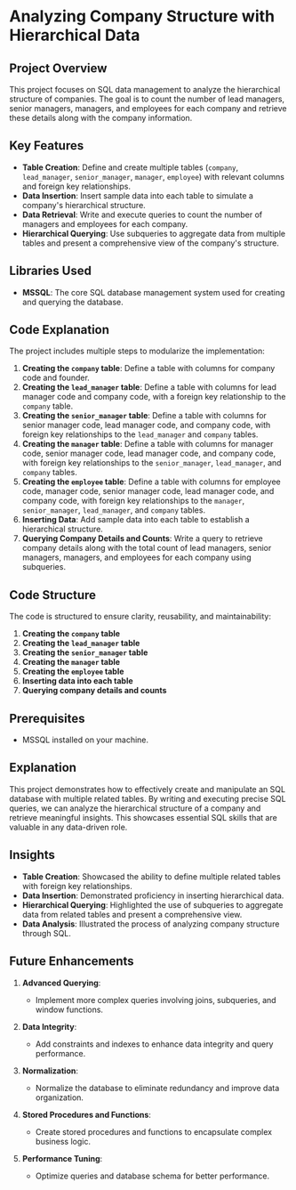 # Analyzing Company Structure with Hierarchical Data

## Project Overview  
This project focuses on SQL data management to analyze the hierarchical structure of companies. The goal is to count the number of lead managers, senior managers, managers, and employees for each company and retrieve these details along with the company information.

## Key Features  
- **Table Creation**: Define and create multiple tables (`company`, `lead_manager`, `senior_manager`, `manager`, `employee`) with relevant columns and foreign key relationships.
- **Data Insertion**: Insert sample data into each table to simulate a company's hierarchical structure.
- **Data Retrieval**: Write and execute queries to count the number of managers and employees for each company.
- **Hierarchical Querying**: Use subqueries to aggregate data from multiple tables and present a comprehensive view of the company's structure.

## Libraries Used  
- **MSSQL**: The core SQL database management system used for creating and querying the database.

## Code Explanation  
The project includes multiple steps to modularize the implementation:
1. **Creating the `company` table**: Define a table with columns for company code and founder.
2. **Creating the `lead_manager` table**: Define a table with columns for lead manager code and company code, with a foreign key relationship to the `company` table.
3. **Creating the `senior_manager` table**: Define a table with columns for senior manager code, lead manager code, and company code, with foreign key relationships to the `lead_manager` and `company` tables.
4. **Creating the `manager` table**: Define a table with columns for manager code, senior manager code, lead manager code, and company code, with foreign key relationships to the `senior_manager`, `lead_manager`, and `company` tables.
5. **Creating the `employee` table**: Define a table with columns for employee code, manager code, senior manager code, lead manager code, and company code, with foreign key relationships to the `manager`, `senior_manager`, `lead_manager`, and `company` tables.
6. **Inserting Data**: Add sample data into each table to establish a hierarchical structure.
7. **Querying Company Details and Counts**: Write a query to retrieve company details along with the total count of lead managers, senior managers, managers, and employees for each company using subqueries.

## Code Structure  
The code is structured to ensure clarity, reusability, and maintainability:
1. **Creating the `company` table**
2. **Creating the `lead_manager` table**
3. **Creating the `senior_manager` table**
4. **Creating the `manager` table**
5. **Creating the `employee` table**
6. **Inserting data into each table**
7. **Querying company details and counts**

## Prerequisites  
- MSSQL installed on your machine.

## Explanation  
This project demonstrates how to effectively create and manipulate an SQL database with multiple related tables. By writing and executing precise SQL queries, we can analyze the hierarchical structure of a company and retrieve meaningful insights. This showcases essential SQL skills that are valuable in any data-driven role.

## Insights  
- **Table Creation**: Showcased the ability to define multiple related tables with foreign key relationships.
- **Data Insertion**: Demonstrated proficiency in inserting hierarchical data.
- **Hierarchical Querying**: Highlighted the use of subqueries to aggregate data from related tables and present a comprehensive view.
- **Data Analysis**: Illustrated the process of analyzing company structure through SQL.

## Future Enhancements

1. **Advanced Querying**:
   - Implement more complex queries involving joins, subqueries, and window functions.

2. **Data Integrity**:
   - Add constraints and indexes to enhance data integrity and query performance.

3. **Normalization**:
   - Normalize the database to eliminate redundancy and improve data organization.

4. **Stored Procedures and Functions**:
   - Create stored procedures and functions to encapsulate complex business logic.

5. **Performance Tuning**:
   - Optimize queries and database schema for better performance.
